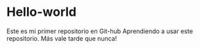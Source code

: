 # Hello-world
Este es mi primer repositorio en Git-hub
Aprendiendo a usar este repositorio. Más vale tarde que nunca!
